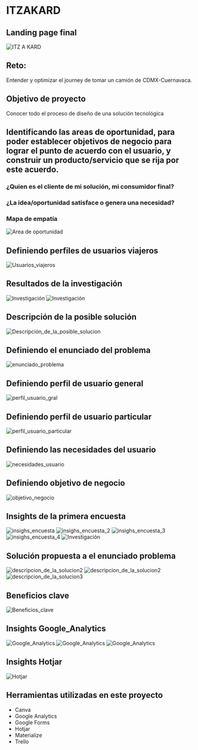 # ITZAKARD 
## Landing page final
![ITZ A KARD](https://user-images.githubusercontent.com/32881427/38582687-3d704844-3cd6-11e8-962e-16e2e0f542f2.png)

## Reto:
Entender y optimizar el journey de tomar un camión de CDMX-Cuernavaca.

## Objetivo de proyecto
Conocer todo el proceso de diseño de una solución tecnológica

## Identificando las areas de oportunidad, para poder establecer objetivos de negocio para lograr el punto de acuerdo con el usuario, y construir un producto/servicio que se rija por este acuerdo.

### ¿Quien es el cliente de mi solución, mi consumidor final?
### ¿La idea/oportunidad satisface o genera una necesidad?
### Mapa de empatía

![Area de oportunidad](assets/images/area_de_oportunidad.png)

## Definiendo perfiles de usuarios viajeros

![Usuarios_viajeros](assets/images/perfil_viajeros.png)

## Resultados de la investigación

![Investigación](assets/images/research_1.JPG)
![Investigación](assets/images/research_2.png)

## Descripción de la posible solución
![Descripción_de_la_posible_solucion](assets/images/descripcion_de_la_solucion.png)

## Definiendo el enunciado del problema
![enunciado_problema](assets/images/enunciado_problema.png)

## Definiendo perfil de usuario general
![perfil_usuario_gral](assets/images/perfil_usuario_gral.png)

## Definiendo perfil de usuario particular
![perfil_usuario_particular](assets/images/perfil_usuario_particular.png)

## Definiendo las necesidades del usuario
![necesidades_usuario](assets/images/necesidades_usuario.png)

## Definiendo objetivo de negocio
![objetivo_negocio](assets/images/objetivo_negocio.png)

## Insights de la primera encuesta
![insighs_encuesta](assets/images/insighs_encuesta.png)
![insighs_encuesta_2](assets/images/insighs_encuesta_2.png)
![insighs_encuesta_3](assets/images/insighs_encuesta_3.png)
![insighs_encuesta_4](assets/images/insighs_encuesta_4.png)
![Investigación](assets/images/insighs_encuesta_5.png)

## Solución propuesta a el enunciado problema
![descripcion_de_la_solucion2](assets/images/descripcion_de_la_solucion0.png)
![descripcion_de_la_solucion2](assets/images/descripcion_de_la_solucion2.png)
![descripcion_de_la_solucion3](assets/images/descripcion_de_la_solucion3.png)

## Beneficios clave
![Beneficios_clave](assets/images/beneficios_clave.png)

## Insights Google_Analytics
![Google_Analytics](assets/images/google_analytics.png)
![Google_Analytics](assets/images/google_analytics2.png)
![Google_Analytics](assets/images/google_analytics3.png)

## Insights Hotjar
![Hotjar](assets/images/hotjar.png)

## Herramientas utilizadas en este proyecto
* Canva
* Google Analytics
* Google Forms
* Hotjar
* Materialize
* Trello 
